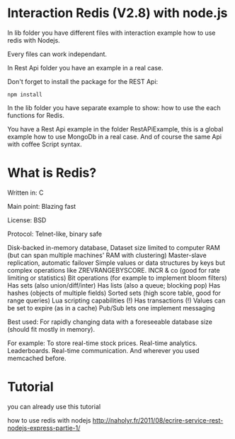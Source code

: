 Interaction Redis (V2.8) with node.js
=====================================

In lib folder you have different files with interaction example how to use redis with Nodejs.

Every files can work independant.

In Rest Api folder you have an example in a real case.

Don't forget to install the package for the REST Api:
```
npm install
```

In the lib folder you have separate example to show: how to use the each functions for Redis.

You have a Rest Api example in the folder RestAPiExample, this is a global example how to use MongoDb in a real case.
And of course the same Api with coffee Script syntax.

What is Redis?
================

Written in: C

Main point: Blazing fast

License: BSD

Protocol: Telnet-like, binary safe

Disk-backed in-memory database,
Dataset size limited to computer RAM (but can span multiple machines' RAM with clustering)
Master-slave replication, automatic failover
Simple values or data structures by keys
but complex operations like ZREVRANGEBYSCORE.
INCR & co (good for rate limiting or statistics)
Bit operations (for example to implement bloom filters)
Has sets (also union/diff/inter)
Has lists (also a queue; blocking pop)
Has hashes (objects of multiple fields)
Sorted sets (high score table, good for range queries)
Lua scripting capabilities (!)
Has transactions (!)
Values can be set to expire (as in a cache)
Pub/Sub lets one implement messaging

Best used: For rapidly changing data with a foreseeable database size (should fit mostly in memory).

For example: To store real-time stock prices. Real-time analytics. Leaderboards. Real-time communication. And wherever you used memcached before.



Tutorial
========

you can already use this tutorial

how to use redis with nodejs
http://naholyr.fr/2011/08/ecrire-service-rest-nodejs-express-partie-1/
